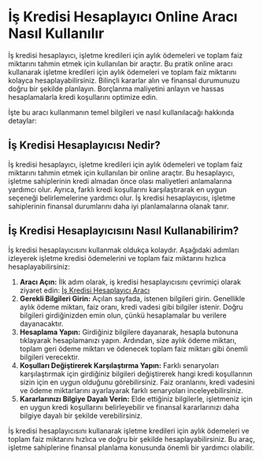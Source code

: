 İş Kredisi Hesaplayıcı Online Aracı Nasıl Kullanılır
====================================================

İş kredisi hesaplayıcı, işletme kredileri için aylık ödemeleri ve toplam faiz miktarını tahmin etmek için kullanılan bir araçtır. Bu pratik online aracı kullanarak işletme kredileri için aylık ödemeleri ve toplam faiz miktarını kolayca hesaplayabilirsiniz. Bilinçli kararlar alın ve finansal durumunuzu doğru bir şekilde planlayın. Borçlanma maliyetini anlayın ve hassas hesaplamalarla kredi koşullarını optimize edin.

İşte bu aracı kullanmanın temel bilgileri ve nasıl kullanılacağı hakkında detaylar:

İş Kredisi Hesaplayıcısı Nedir?
-------------------------------

İş kredisi hesaplayıcı, işletme kredileri için aylık ödemeleri ve toplam faiz miktarını tahmin etmek için kullanılan bir online araçtır. Bu hesaplayıcı, işletme sahiplerinin kredi almadan önce olası maliyetleri anlamalarına yardımcı olur. Ayrıca, farklı kredi koşullarını karşılaştırarak en uygun seçeneği belirlemelerine yardımcı olur. İş kredisi hesaplayıcısı, işletme sahiplerinin finansal durumlarını daha iyi planlamalarına olanak tanır.

İş Kredisi Hesaplayıcısını Nasıl Kullanabilirim?
------------------------------------------------

İş kredisi hesaplayıcısını kullanmak oldukça kolaydır. Aşağıdaki adımları izleyerek işletme kredisi ödemelerini ve toplam faiz miktarını hızlıca hesaplayabilirsiniz:

1. **Aracı Açın:** İlk adım olarak, iş kredisi hesaplayıcısını çevrimiçi olarak ziyaret edin: [İş Kredisi Hesaplayıcı Aracı](https://www.onlinecalculatorsfree.com/tr/financial/business-loan-repayment-calculator.html)
2. **Gerekli Bilgileri Girin:** Açılan sayfada, istenen bilgileri girin. Genellikle aylık ödeme miktarı, faiz oranı, kredi vadesi gibi bilgiler istenir. Doğru bilgileri girdiğinizden emin olun, çünkü hesaplamalar bu verilere dayanacaktır.
3. **Hesaplama Yapın:** Girdiğiniz bilgilere dayanarak, hesapla butonuna tıklayarak hesaplamanızı yapın. Ardından, size aylık ödeme miktarı, toplam geri ödeme miktarı ve ödenecek toplam faiz miktarı gibi önemli bilgileri verecektir.
4. **Koşulları Değiştirerek Karşılaştırma Yapın:** Farklı senaryoları karşılaştırmak için girdiğiniz bilgileri değiştirerek hangi kredi koşullarının sizin için en uygun olduğunu görebilirsiniz. Faiz oranlarını, kredi vadesini ve ödeme miktarlarını ayarlayarak farklı senaryoları inceleyebilirsiniz.
5. **Kararlarınızı Bilgiye Dayalı Verin:** Elde ettiğiniz bilgilerle, işletmeniz için en uygun kredi koşullarını belirleyebilir ve finansal kararlarınızı daha bilgiye dayalı bir şekilde verebilirsiniz.

İş kredisi hesaplayıcısını kullanarak işletme kredileri için aylık ödemeleri ve toplam faiz miktarını hızlıca ve doğru bir şekilde hesaplayabilirsiniz. Bu araç, işletme sahiplerine finansal planlama konusunda önemli bir yardımcı olabilir.